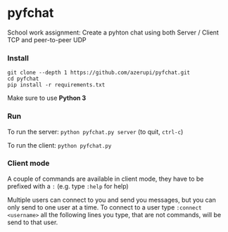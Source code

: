 # pyfchat
School work assignment: Create a pyhton chat using both Server / Client TCP and peer-to-peer UDP

### Install

```
git clone --depth 1 https://github.com/azerupi/pyfchat.git
cd pyfchat
pip install -r requirements.txt
```

Make sure to use **Python 3**

### Run

To run the server: `python pyfchat.py server` (to quit, `ctrl-c`)

To run the client: `python pyfchat.py`

### Client mode

A couple of commands are available in client mode, they have to be prefixed with a `:` (e.g. type `:help` for help)

Multiple users can connect to you and send you messages, but you can only send to one user at a time. To connect to a user type `:connect <username>` all the following lines you type, that are not commands, will be send to that user.

